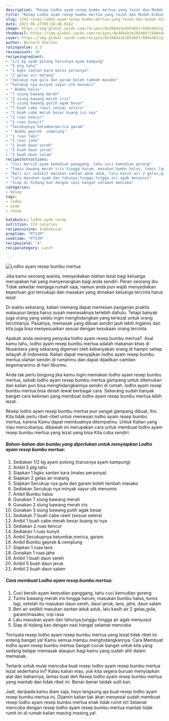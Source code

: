 ```yaml
---
description: "Resep Lodho ayam resep bumbu mertua yang lezat dan Mudah Dibuat"
title: "Resep Lodho ayam resep bumbu mertua yang lezat dan Mudah Dibuat"
slug: 1243-resep-lodho-ayam-resep-bumbu-mertua-yang-lezat-dan-mudah-dibuat
date: 2021-06-27T05:28:46.016Z
image: https://img-global.cpcdn.com/recipes/8e38bda3e285d6bf/680x482cq70/lodho-ayam-resep-bumbu-mertua-foto-resep-utama.jpg
thumbnail: https://img-global.cpcdn.com/recipes/8e38bda3e285d6bf/680x482cq70/lodho-ayam-resep-bumbu-mertua-foto-resep-utama.jpg
cover: https://img-global.cpcdn.com/recipes/8e38bda3e285d6bf/680x482cq70/lodho-ayam-resep-bumbu-mertua-foto-resep-utama.jpg
author: Bernard Shelton
ratingvalue: 3.3
reviewcount: 10
recipeingredient:
- "1/2 kg ayam potong harusnya ayam kampung"
- "5 ptg tahu"
- "1 bgks santan kara males perasnya"
- "2 gelas air matang"
- "Secukup nya gula dan garam boleh tambah masako"
- "Secukup nya minyak sayur utk menumis"
- " Bumbu halus"
- "7 siung bawang merah"
- "2 siung bawang merah iris"
- "3 siung bawang putih agak besar"
- "7 buah cabe rawit sesuai selera"
- "1 buah cabe merah besar buang isi nya"
- "2 ruas kencur"
- "1 ruas kunyit"
- "Secukupnya ketumbarmerica garam"
- " Bumbu geprek  cemplung"
- "1 ruas laos"
- "1 ruas jahe"
- "1 buah daun sereh"
- "5 buah daun jeruk"
- "2 buah daun salam"
recipeinstructions:
- "Cuci bersih ayam kemudian panggang, tahu cuci kemudian goreng"
- "Tumis bawang merah iris hingga harum, masukan bumbu halus, tumis lagi, setelah itu masukan daun sereh, daun jeruk, laos, jahe, daun salam"
- "Beri air sedikit masukan santan aduk aduk, lalu kasih air 2 gelas,gula, garam/masako, icip rasa"
- "Lalu masukan ayam dan tahunya,tunggu hingga air agak menyusut"
- "Siap di hidang kan dengan nasi hangat selamat mencoba"
categories:
- Resep
tags:
- lodho
- ayam
- resep

katakunci: lodho ayam resep 
nutrition: 174 calories
recipecuisine: Indonesian
preptime: "PT12M"
cooktime: "PT37M"
recipeyield: "4"
recipecategory: Lunch

---
```



![Lodho ayam resep bumbu mertua](https://img-global.cpcdn.com/recipes/8e38bda3e285d6bf/680x482cq70/lodho-ayam-resep-bumbu-mertua-foto-resep-utama.jpg)

Jika kamu seorang wanita, menyediakan olahan lezat bagi keluarga merupakan hal yang menyenangkan bagi anda sendiri. Peran seorang ibu Tidak sekedar menjaga rumah saja, namun anda pun wajib menyediakan keperluan gizi tercukupi dan masakan yang dimakan keluarga tercinta harus lezat.

Di waktu  sekarang, kalian memang dapat memesan panganan praktis walaupun tanpa harus susah memasaknya terlebih dahulu. Tetapi banyak juga orang yang selalu ingin menghidangkan yang terlezat untuk orang tercintanya. Pasalnya, memasak yang dibuat sendiri jauh lebih higienis dan kita juga bisa menyesuaikan sesuai dengan kesukaan orang tercinta. 



Apakah anda seorang penyuka lodho ayam resep bumbu mertua?. Asal kamu tahu, lodho ayam resep bumbu mertua adalah makanan khas di Nusantara yang sekarang digemari oleh kebanyakan orang di hampir setiap wilayah di Indonesia. Kalian dapat menyajikan lodho ayam resep bumbu mertua olahan sendiri di rumahmu dan dapat dijadikan camilan kegemaranmu di hari liburmu.

Anda tak perlu bingung jika kamu ingin memakan lodho ayam resep bumbu mertua, sebab lodho ayam resep bumbu mertua gampang untuk ditemukan dan kalian pun bisa menghidangkannya sendiri di rumah. lodho ayam resep bumbu mertua bisa diolah lewat berbagai cara. Sekarang sudah banyak banget cara kekinian yang membuat lodho ayam resep bumbu mertua lebih lezat.

Resep lodho ayam resep bumbu mertua pun sangat gampang dibuat, lho. Kita tidak perlu ribet-ribet untuk memesan lodho ayam resep bumbu mertua, karena Kamu dapat membuatnya ditempatmu. Untuk Kalian yang mau mencobanya, dibawah ini merupakan cara untuk membuat lodho ayam resep bumbu mertua yang lezat yang bisa Kita coba sendiri.

<!--inarticleads1-->

##### Bahan-bahan dan bumbu yang diperlukan untuk menyiapkan Lodho ayam resep bumbu mertua:

1. Sediakan 1/2 kg ayam potong (harusnya ayam kampung)
1. Ambil 5 ptg tahu
1. Siapkan 1 bgks santan kara (males perasnya)
1. Siapkan 2 gelas air matang
1. Siapkan Secukup nya gula dan garam boleh tambah masako
1. Sediakan Secukup nya minyak sayur utk menumis
1. Ambil  Bumbu halus
1. Gunakan 7 siung bawang merah
1. Gunakan 2 siung bawang merah iris
1. Gunakan 3 siung bawang putih agak besar
1. Sediakan 7 buah cabe rawit (sesuai selera)
1. Ambil 1 buah cabe merah besar buang isi nya
1. Sediakan 2 ruas kencur
1. Sediakan 1 ruas kunyit
1. Ambil Secukupnya ketumbar,merica, garam
1. Ambil  Bumbu geprek &amp; cemplung
1. Siapkan 1 ruas laos
1. Gunakan 1 ruas jahe
1. Ambil 1 buah daun sereh
1. Ambil 5 buah daun jeruk
1. Ambil 2 buah daun salam




<!--inarticleads2-->

##### Cara membuat Lodho ayam resep bumbu mertua:

1. Cuci bersih ayam kemudian panggang, tahu cuci kemudian goreng
1. Tumis bawang merah iris hingga harum, masukan bumbu halus, tumis lagi, setelah itu masukan daun sereh, daun jeruk, laos, jahe, daun salam
1. Beri air sedikit masukan santan aduk aduk, lalu kasih air 2 gelas,gula, garam/masako, icip rasa
1. Lalu masukan ayam dan tahunya,tunggu hingga air agak menyusut
1. Siap di hidang kan dengan nasi hangat selamat mencoba




Ternyata resep lodho ayam resep bumbu mertua yang lezat tidak ribet ini enteng banget ya! Kamu semua mampu menghidangkannya. Cara Membuat lodho ayam resep bumbu mertua Sangat cocok banget untuk kita yang sedang belajar memasak ataupun bagi kamu yang sudah ahli dalam memasak.

Tertarik untuk mulai mencoba buat resep lodho ayam resep bumbu mertua lezat sederhana ini? Kalau kalian mau, yuk kita segera buruan menyiapkan alat dan bahannya, lantas buat deh Resep lodho ayam resep bumbu mertua yang mantab dan tidak ribet ini. Benar-benar taidak sulit kan. 

Jadi, daripada kamu diam saja, hayo langsung aja buat resep lodho ayam resep bumbu mertua ini. Dijamin kalian tak akan menyesal sudah membuat resep lodho ayam resep bumbu mertua enak tidak rumit ini! Selamat mencoba dengan resep lodho ayam resep bumbu mertua mantab tidak rumit ini di rumah kalian masing-masing,ya!.

